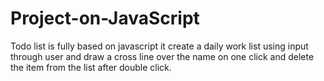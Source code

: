 # Project-on-JavaScript
Todo list is fully based on javascript it create a daily work list using input through user and draw a cross line over the name on one click and delete the item from the list after double click. 
